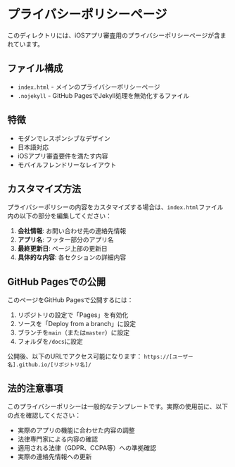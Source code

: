 # プライバシーポリシーページ

このディレクトリには、iOSアプリ審査用のプライバシーポリシーページが含まれています。

## ファイル構成

- `index.html` - メインのプライバシーポリシーページ
- `.nojekyll` - GitHub PagesでJekyll処理を無効化するファイル

## 特徴

- モダンでレスポンシブなデザイン
- 日本語対応
- iOSアプリ審査要件を満たす内容
- モバイルフレンドリーなレイアウト

## カスタマイズ方法

プライバシーポリシーの内容をカスタマイズする場合は、`index.html`ファイル内の以下の部分を編集してください：

1. **会社情報**: お問い合わせ先の連絡先情報
2. **アプリ名**: フッター部分のアプリ名
3. **最終更新日**: ページ上部の更新日
4. **具体的な内容**: 各セクションの詳細内容

## GitHub Pagesでの公開

このページをGitHub Pagesで公開するには：

1. リポジトリの設定で「Pages」を有効化
2. ソースを「Deploy from a branch」に設定
3. ブランチを`main`（または`master`）に設定
4. フォルダを`/docs`に設定

公開後、以下のURLでアクセス可能になります：
`https://[ユーザー名].github.io/[リポジトリ名]/`

## 法的注意事項

このプライバシーポリシーは一般的なテンプレートです。実際の使用前に、以下の点を確認してください：

- 実際のアプリの機能に合わせた内容の調整
- 法律専門家による内容の確認
- 適用される法律（GDPR、CCPA等）への準拠確認
- 実際の連絡先情報への更新